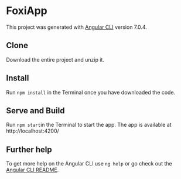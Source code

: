 # FoxiApp

This project was generated with [Angular CLI](https://github.com/angular/angular-cli) version 7.0.4.

## Clone
Download the entire project and unzip it.

## Install

Run `npm install` in the Terminal once you have downloaded the code.

## Serve and Build

Run `npm start`in the Terminal to start the app. The app is available at http://localhost:4200/

## Further help

To get more help on the Angular CLI use `ng help` or go check out the [Angular CLI README](https://github.com/angular/angular-cli/blob/master/README.md).
